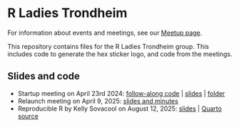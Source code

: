 # R Ladies Trondheim

For information about events and meetings, see our [Meetup page](https://www.meetup.com/rladies-trondheim/).

This repository contains files for the R Ladies Trondheim group. This includes code to generate the hex sticker logo, and code from the meetings.

## Slides and code
- Startup meeting on April 23rd 2024: [follow-along code](https://raw.githubusercontent.com/emmaSkarstein/R-Ladies-Trondheim/master/24_04_23_startup_meeting/follow_along_code.R) | [slides](https://github.com/emmaSkarstein/R-Ladies-Trondheim/blob/master/24_04_23_startup_meeting/24_04_23_slides.pdf) | [folder](https://github.com/emmaSkarstein/R-Ladies-Trondheim/tree/master/24_04_23_startup_meeting)
- Relaunch meeting on April 9, 2025: [slides and minutes](https://github.com/emmaSkarstein/R-Ladies-Trondheim/tree/master/09_04_25_RPackageFlashTalks)
- Reproducible R by Kelly Sovacool on August 12, 2025: [slides](http://sovacool.dev/repro-r/) | [Quarto source](https://github.com/kelly-sovacool/repro-r)
